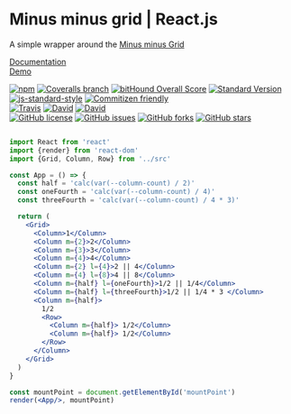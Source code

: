 # Minus minus grid | React.js

A simple wrapper around the [Minus minus Grid](https://github.com/pixelass/minus-grid)

[Documentation](https://pixelass.github.io/react-minus-grid/api/)  
[Demo](https://pixelass.github.io/react-minus-grid/)

[![npm](https://img.shields.io/npm/v/react-minus-grid.svg)](https://www.npmjs.com/package/react-minus-grid)
[![Coveralls branch](https://img.shields.io/coveralls/pixelass/react-minus-grid.svg)](https://coveralls.io/github/pixelass/react-minus-grid)
[![bitHound Overall Score](https://www.bithound.io/github/pixelass/react-minus-grid/badges/score.svg)](https://www.bithound.io/github/pixelass/react-minus-grid)
[![Standard Version](https://img.shields.io/badge/release-standard%20version-brightgreen.svg)](https://github.com/conventional-changelog/standard-version)
[![js-standard-style](https://img.shields.io/badge/code%20style-standard-brightgreen.svg)](http://standardjs.com/)
[![Commitizen friendly](https://img.shields.io/badge/commitizen-friendly-brightgreen.svg)](http://commitizen.github.io/cz-cli/)  
[![Travis](https://img.shields.io/travis/pixelass/react-minus-grid.svg)](https://travis-ci.org/pixelass/react-minus-grid)
[![David](https://img.shields.io/david/pixelass/react-minus-grid.svg)](https://david-dm.org/pixelass/react-minus-grid)
[![David](https://img.shields.io/david/dev/pixelass/react-minus-grid.svg)](https://david-dm.org/pixelass/react-minus-grid#info=devDependencies&view=table)  
[![GitHub license](https://img.shields.io/github/license/pixelass/react-minus-grid.svg)](https://github.com/pixelass/react-minus-grid/blob/master/LICENSE)
[![GitHub issues](https://img.shields.io/github/issues/pixelass/react-minus-grid.svg)](https://github.com/pixelass/react-minus-grid/issues)
[![GitHub forks](https://img.shields.io/github/forks/pixelass/react-minus-grid.svg)](https://github.com/pixelass/react-minus-grid/network)
[![GitHub stars](https://img.shields.io/github/stars/pixelass/react-minus-grid.svg)](https://github.com/pixelass/react-minus-grid/stargazers)


```jsx

import React from 'react'
import {render} from 'react-dom'
import {Grid, Column, Row} from '../src'

const App = () => {
  const half = 'calc(var(--column-count) / 2)'
  const oneFourth = 'calc(var(--column-count) / 4)'
  const threeFourth = 'calc(var(--column-count) / 4 * 3)'

  return (
    <Grid>
      <Column>1</Column>
      <Column m={2}>2</Column>
      <Column m={3}>3</Column>
      <Column m={4}>4</Column>
      <Column m={2} l={4}>2 || 4</Column>
      <Column m={4} l={8}>4 || 8</Column>
      <Column m={half} l={oneFourth}>1/2 || 1/4</Column>
      <Column m={half} l={threeFourth}>1/2 || 1/4 * 3 </Column>
      <Column m={half}>
        1/2
        <Row>
          <Column m={half}> 1/2</Column>
          <Column m={half}> 1/2</Column>
        </Row>
      </Column>
    </Grid>
  )
}

const mountPoint = document.getElementById('mountPoint')
render(<App/>, mountPoint)

```

